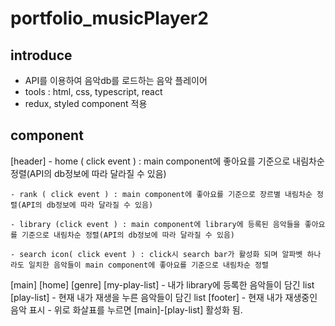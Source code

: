 # portfolio_musicPlayer2

## introduce

  - API를 이용하여 음악db를 로드하는 음악 플레이어
  - tools : html, css, typescript, react
  - redux, styled component 적용

## component

  [header]
    - home ( click event ) : main component에 좋아요를 기준으로 내림차순 정렬(API의 db정보에 따라 달라질 수 있음)

    - rank ( click event ) : main component에 좋아요를 기준으로 장르별 내림차순 정렬(API의 db정보에 따라 달라질 수 있음)

    - library (click event ) : main component에 library에 등록된 음악들을 좋아요를 기준으로 내림차순 정렬(API의 db정보에 따라 달라질 수 있음)

    - search icon( click event ) : click시 search bar가 활성화 되며 알파벳 하나라도 일치한 음악들이 main component에 좋아요를 기준으로 내림차순 정렬
    
  [main]
    [home]
    [genre]
    [my-play-list]
      - 내가 library에 등록한 음악들이 담긴 list
    [play-list]
      - 현재 내가 재생을 누른 음악들이 담긴 list
  [footer]
    - 현재 내가 재생중인 음악 표시
    - 위로 화살표를 누르면 [main]-[play-list] 활성화 됨.

    
  
  
